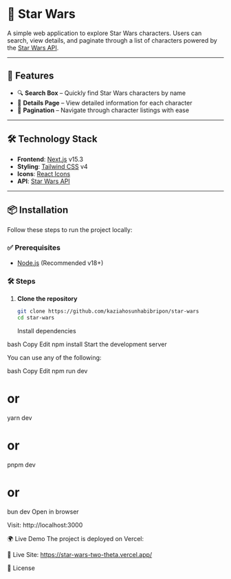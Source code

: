 # 🌌 Star Wars

A simple web application to explore Star Wars characters. Users can search, view details, and paginate through a list of characters powered by the [Star Wars API](https://akabab.github.io/starwars-api/api/all.json).

---

## 🚀 Features

- 🔍 **Search Box** – Quickly find Star Wars characters by name
- 📄 **Details Page** – View detailed information for each character
- 🔢 **Pagination** – Navigate through character listings with ease

---

## 🛠️ Technology Stack

- **Frontend**: [Next.js](https://nextjs.org/) v15.3
- **Styling**: [Tailwind CSS](https://tailwindcss.com/) v4
- **Icons**: [React Icons](https://react-icons.github.io/react-icons/)
- **API**: [Star Wars API](https://akabab.github.io/starwars-api/api/all.json)

---

## 📦 Installation

Follow these steps to run the project locally:

### ✅ Prerequisites

- [Node.js](https://nodejs.org/) (Recommended v18+)

### 🛠️ Steps

1. **Clone the repository**

   ```bash
   git clone https://github.com/kaziahosunhabibripon/star-wars
   cd star-wars
   ```

   Install dependencies

bash
Copy
Edit
npm install
Start the development server

You can use any of the following:

bash
Copy
Edit
npm run dev

# or

yarn dev

# or

pnpm dev

# or

bun dev
Open in browser

Visit: http://localhost:3000

🌍 Live Demo
The project is deployed on Vercel:

🔗 Live Site: https://star-wars-two-theta.vercel.app/

📄 License
